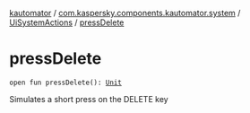 [kautomator](../../index.md) / [com.kaspersky.components.kautomator.system](../index.md) / [UiSystemActions](index.md) / [pressDelete](./press-delete.md)

# pressDelete

`open fun pressDelete(): `[`Unit`](https://kotlinlang.org/api/latest/jvm/stdlib/kotlin/-unit/index.html)

Simulates a short press on the DELETE key

